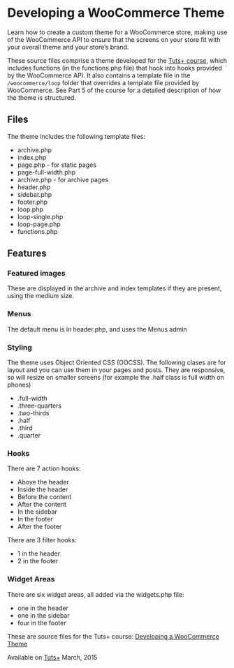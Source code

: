 # Developing a WooCommerce Theme

Learn how to create a custom theme for a WooCommerce store, making use of the WooCommerce API to ensure that the screens on your store fit with your overall theme and your store’s brand.

These source files comprise a theme developed for the [Tuts+ course][published url], which includes functions (in the functions.php file) that hook into hooks provided by the WooCommerce API. It also contains a template file in the `/woocommerce/loop` folder that overrides a template file provided by WooCommerce. See Part 5 of the course for a detailed description of how the theme is structured.

## Files

The theme includes the following template files:
* archive.php
* index.php
* page.php - for static pages
* page-full-width.php
* archive.php - for archive pages
* header.php
* sidebar.php
* footer.php
* loop.php
* loop-single.php
* loop-page.php
* functions.php


## Features

### Featured images
These are displayed in the archive and index templates if they are present, using the medium size.

### Menus
The default menu is in header.php, and uses the Menus admin

### Styling
The theme uses Object Oriented CSS (OOCSS). The following clases are for layout and you can use them in your pages and posts.
They are responsive, so will resize on smaller screens (for example the .half class is full width on phones)
* .full-width
* .three-quarters
* .two-thirds
* .half
* .third
* .quarter

### Hooks
There are 7 action hooks:
* Above the header
* Inside the header
* Before the content
* After the content
* In the sidebar
* In the footer
* After the footer

There are 3 filter hooks:
* 1 in the header
* 2 in the footer


### Widget Areas
There are six widget areas, all added via the widgets.php file:
- one in the header
- one in the sidebar
- four in the footer



These are source files for the Tuts+ course: [Developing a WooCommerce Theme][published url]

Available on [Tuts+](https://tutsplus.com) March, 2015

[published url]: https://code.tutsplus.com/courses